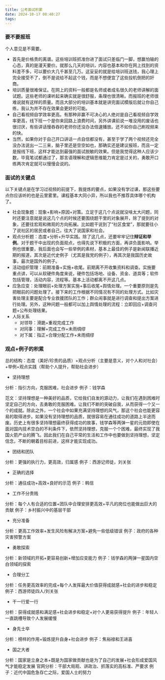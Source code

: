 ```yaml
---
title: 公考面试积累
date: 2024-10-17 08:40:27
tags:
---
```


### 要不要报班

个人意见是不需要。

- 首先是价格贵的离谱。这些培训班抓准你进了面试只差临门一脚，想赢怕输的心态，真的是漫天要价。就那么几天的培训，内容也基本和你在网上找到的资料差不多，可以要价大几千甚至几万。这妥妥的就是给培训班送钱，我心理上完全接受不了，倒不是说给不起这个钱，而是不想便宜了这些投机倒把的奸商。
- 培训质量很难保证。在网上的资料一般都是名师或者成名很久的老师讲解的面试题。这些老师的课听起来确实就是很舒服，条理也很清晰。而报班的老师很难说就有这样的质量。而且大部分的培训基本就是讲完面试模版后就让你自己练，我认为并不存在效果会更好的可能。
- 自己看视频自学效率更高。有那种非赢不可决心的人绝对是自己看视频自学效率更高，线下班一个是你来回路上浪费时间，另外讲课前说一堆没用的废话也很讨厌，有些讲话慢吞吞的老师你还没办法倍速播放。还不如你自己刷视频来的快。
- 当然，如果你对于自己开口讲话一点自信都没有，甚至于学了两个视频还完全没办法说出一二三来，脑子里还是空空如也，那确实还是建议报班，而且一定是报线下班，这样才能达到最强的面试脱敏的效果。但是我觉得这种人应该少数，毕竟笔试都通过了，那言语理解和逻辑思维能力肯定是过关的，勇敢开口练两次肯定就可以慢慢会说的。

<!--more-->

### 面试的关键点

以下关键点是在学习过视频的前提下，我提炼的要点，如果没有学过课，那这些要点你应该听的也是云里雾里。课程基本大同小异，所以我也不推荐具体哪个机构了。

- 社会现象题：现象+影响+原因+对策。立足于这几个点说就没啥太大问题，同时还要注意就是说这几个点的时候还要围绕题干里的对象展开，除了提到的对象，还要往宏观和微观的方向拓展。比如题干说到了“社区食堂”，那就要往小了说社区的居民或者自己，往大了说国家和社会。
- 观点分析题：态度+分析+升华实践。除了这几点，还要牢牢记住**辩证和举例**。对于题干中出现的负面观点，也得先说下积极的方面，再讲负面影响。举例也很重要，我后面也会写一些举例的素材，基本上最佳的例子是新闻联播近期的报道，其次是近代史例子（尤其是我党的例子），再其次是我国历史故事，最次是国外的例子。
- 活动组织管理：前期准备+实施+收尾。前期离不开收集资料和调查。实施要重点讲，可以从软硬件角度来说，硬件包括场地、设备、资金、道具等；软件包括管理，活动内容，流程等。基本上活动都离不开这几点。
- 应急应变：处理眼前+处理方案实施+事后收尾+舆情处理。一个重要原则是先把眼前的问题处理了。接下来的工作根据不同情况有不同的处理方式。比如灾害处理主要是配合专业救援团队的工作；群众闹事就是进行调查和提出方案进行处理。另外，这种问题一般都可以加上舆情处理的流程：立即回应+调查问题+公布处理结果。
- 人际关系
  - 对领导：滑跪+重视完成工作
  - 对同事：理解+完成工作+未雨绸缪
  - 对下属：指正+合理分配工作+未雨绸缪

### 观点+例子的积累

总的结构：态度（美好/珍贵的品质）+观点分析（主要是意义，对个人和对社会）+举例+观点实践（帮助个人提升，帮助社会进步）

- 坚持理想

分析：指引方向，克服困难，社会进步
例子：钱学森

范文：坚持理想是一种美好的品质，它给我们自发的源动力，让我们在遇到困难时坚定自己的方向，去勇敢的克服困难。让我们不断的突破自我，从而获得一个又一个的成就。除此之外，一个社会中如果充满坚持理想的风气，那这个社会也能更容易的取得进步。如果没有坚持理想的品质，就很容易在通往成功的道路上半途而废。历史上有很多坚持理想最终获得成功的故事，钱学森等两弹一星的元勋即使在面对国内技术空白的不利条件下，依然坚持理想，克服一个个困难，最终实现了我国火箭产业的腾飞。因此我们在自己平常的生活和工作中也要做到坚持理想，坚定信念，不断的朝着目标前进，这样才能实现成功。

- 团结和团队

分析：更强的执行力，更高效，归属感
例子：西游记师徒，刘关张

- 正确的选择

分析：通往成功+高效+良好的示范
例子：韩信

- 工作不分贵贱

分析：每个人有合适的位置+团队中合理安排更高效+平凡的岗位也能做出巨大的贡献
例子：乡村振兴中的基层干部

- 充分准备

分析：更高工作效率+发生风险有解决方案+避免一些低级错误
例子：政府的各种灾害预警方案

- 勇敢探索

分析：新领域的开拓+更容易创新+增加应变能力
例子：钱学森的两弹一星国内空白领域的探索

- 合理分工

分析：任务更高效率的完成+每个人发挥最大价值获得成就感+社会的进步和稳定
例子：西游师徒四人/刘关张

- 干一行爱一行

分析：获得成就感和满足感+社会进步和稳定+对个人更易获得提升
例子：年轻人一直跳槽导致个人发展缓慢

- 身先士卒

分析：榜样的作用+锻炼提升自身+社会进步
例子：焦裕禄和王进喜

- 国之大者

分析：国家是立身之本+既是为国家做贡献也是为了自己的发展+社会形成爱国风气才能稳定发展
官网分析：干部大局观、讲政治、抓落实的高标准、严要求
例子：近代中国危急存亡之际，爱国人士的努力
